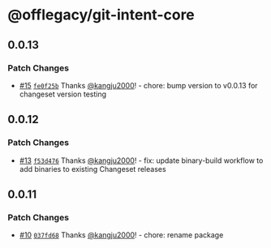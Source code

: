 # @offlegacy/git-intent-core

## 0.0.13
### Patch Changes



- [#15](https://github.com/offlegacy/git-intent/pull/15) [`fe0f25b`](https://github.com/offlegacy/git-intent/commit/fe0f25bd0632f1fc6a2e37932b6eac93c417565b) Thanks [@kangju2000](https://github.com/kangju2000)! - chore: bump version to v0.0.13 for changeset version testing

## 0.0.12
### Patch Changes



- [#13](https://github.com/offlegacy/git-intent/pull/13) [`f53d476`](https://github.com/offlegacy/git-intent/commit/f53d47670edc7f59e0a1d8bac2ab830d80a6ff14) Thanks [@kangju2000](https://github.com/kangju2000)! - fix: update binary-build workflow to add binaries to existing Changeset releases

## 0.0.11
### Patch Changes



- [#10](https://github.com/offlegacy/git-intent/pull/10) [`037fd68`](https://github.com/offlegacy/git-intent/commit/037fd68ccd7181b43752b1196b79305c93c16c0a) Thanks [@kangju2000](https://github.com/kangju2000)! - chore: rename package
